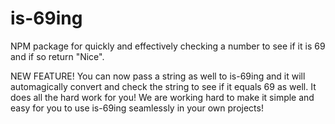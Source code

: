 # is-69ing
NPM package for quickly and effectively checking a number to see if it is 69 and if so return "Nice".

NEW FEATURE!
You can now pass a string as well to is-69ing and it will automagically convert and check the string to see if it equals 69 as well. It does all the hard work for you! We are working hard to make it simple and easy for you to use is-69ing seamlessly in your own projects!
